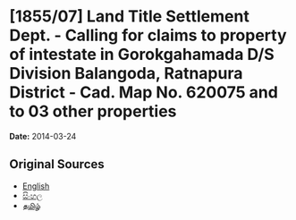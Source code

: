 # [1855/07] Land Title Settlement Dept. - Calling for claims to property of intestate in Gorokgahamada D/S Division Balangoda, Ratnapura District - Cad. Map No. 620075 and to 03 other properties

**Date:** 2014-03-24

## Original Sources

- [English](https://documents.gov.lk/view/extra-gazettes/2014/3/1855-07_E.pdf)
- [සිංහල](https://documents.gov.lk/view/extra-gazettes/2014/3/1855-07_S.pdf)
- [தமிழ்](https://documents.gov.lk/view/extra-gazettes/2014/3/1855-07_T.pdf)
